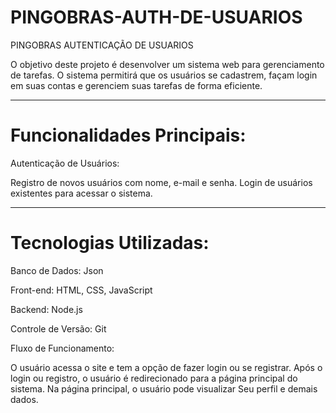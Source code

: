 # PINGOBRAS-AUTH-DE-USUARIOS
PINGOBRAS AUTENTICAÇÃO DE USUARIOS

O objetivo deste projeto é desenvolver um sistema web para gerenciamento de tarefas. O sistema permitirá que os usuários se cadastrem, façam login em suas contas e gerenciem suas tarefas de forma eficiente.

***

# Funcionalidades Principais:
Autenticação de Usuários:

Registro de novos usuários com nome, e-mail e senha.
Login de usuários existentes para acessar o sistema.

***

# Tecnologias Utilizadas:
Banco de Dados: Json

Front-end: HTML, CSS, JavaScript

Backend: Node.js

Controle de Versão: Git

Fluxo de Funcionamento:

O usuário acessa o site e tem a opção de fazer login ou se registrar.
Após o login ou registro, o usuário é redirecionado para a página principal do sistema.
Na página principal, o usuário pode visualizar Seu perfil e demais dados.
